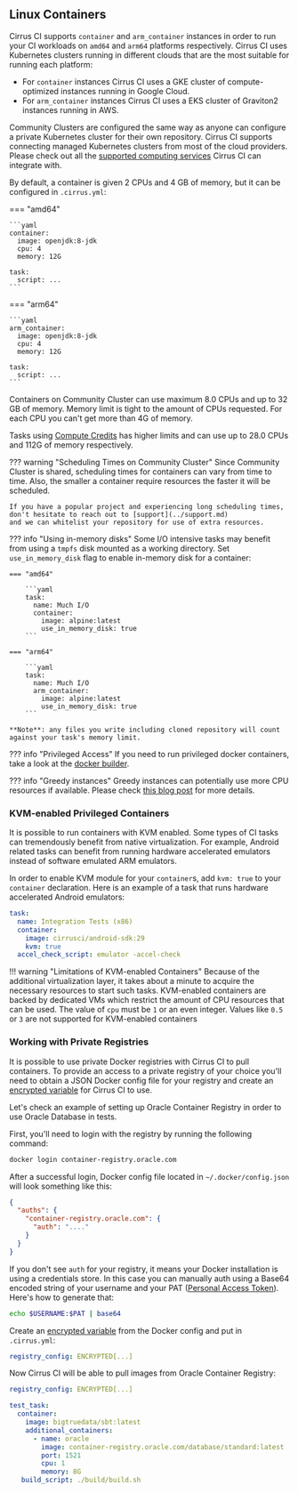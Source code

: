 ## Linux Containers

Cirrus CI supports `container` and `arm_container` instances in order to run your CI workloads on `amd64` and `arm64`
platforms respectively. Cirrus CI uses Kubernetes clusters running in different clouds that are the most suitable for
running each platform:

* For `container` instances Cirrus CI uses a GKE cluster of compute-optimized instances running in Google Cloud.
* For `arm_container` instances Cirrus CI uses a EKS cluster of Graviton2 instances running in AWS.

Community Clusters are configured the same way as anyone can configure a private Kubernetes cluster for their own
repository. Cirrus CI supports connecting managed Kubernetes clusters from most of the cloud providers. Please check out
all the [supported computing services](supported-computing-services.md) Cirrus CI can integrate with.

By default, a container is given 2 CPUs and 4 GB of memory, but it can be configured in `.cirrus.yml`:

=== "amd64"

    ```yaml
    container:
      image: openjdk:8-jdk
      cpu: 4
      memory: 12G
    
    task:
      script: ...
    ```

=== "arm64"

    ```yaml
    arm_container:
      image: openjdk:8-jdk
      cpu: 4
      memory: 12G
    
    task:
      script: ...
    ``` 

Containers on Community Cluster can use maximum 8.0 CPUs and up to 32 GB of memory. Memory limit is tight to the amount
of CPUs requested. For each CPU you can't get more than 4G of memory.

Tasks using [Compute Credits](../pricing.md#compute-credits) has higher limits and can use up to 28.0 CPUs and 112G of memory respectively.

??? warning "Scheduling Times on Community Cluster"
    Since Community Cluster is shared, scheduling times for containers can vary from time to time. Also, the smaller a container 
    require resources the faster it will be scheduled.
    
    If you have a popular project and experiencing long scheduling times, don't hesitate to reach out to [support](../support.md)
    and we can whitelist your repository for use of extra resources.

??? info "Using in-memory disks"
    Some I/O intensive tasks may benefit from using a `tmpfs` disk mounted as a working directory. Set `use_in_memory_disk` flag
    to enable in-memory disk for a container:

    === "amd64"
    
        ```yaml
        task:
          name: Much I/O
          container:
            image: alpine:latest
            use_in_memory_disk: true
        ```

    === "arm64"
    
        ```yaml
        task:
          name: Much I/O
          arm_container:
            image: alpine:latest
            use_in_memory_disk: true
        ```
    
    **Note**: any files you write including cloned repository will count against your task's memory limit.

??? info "Privileged Access"
    If you need to run privileged docker containers, take a look at the [docker builder](docker-builder-vm.md).

??? info "Greedy instances"
    Greedy instances can potentially use more CPU resources if available. Please check [this blog post](https://medium.com/cirruslabs/introducing-greedy-container-instances-29aad06dc2b4) for more details.
    
### KVM-enabled Privileged Containers

It is possible to run containers with KVM enabled. Some types of CI tasks can tremendously
benefit from native virtualization. For example, Android related tasks can benefit from running hardware accelerated
emulators instead of software emulated ARM emulators.

In order to enable KVM module for your `container`s, add `kvm: true` to your `container` declaration. Here is an
example of a task that runs hardware accelerated Android emulators:

```yaml
task:
  name: Integration Tests (x86)
  container:
    image: cirrusci/android-sdk:29
    kvm: true
  accel_check_script: emulator -accel-check
```

!!! warning "Limitations of KVM-enabled Containers"
    Because of the additional virtualization layer, it takes about a minute to acquire the necessary resources to start such tasks.
    KVM-enabled containers are backed by dedicated VMs which restrict the amount of CPU resources that can be used.
    The value of `cpu` must be `1` or an even integer. Values like `0.5` or `3` are not supported for KVM-enabled containers 

### Working with Private Registries

It is possible to use private Docker registries with Cirrus CI to pull containers. To provide an access to a private registry 
of your choice you'll need to obtain a JSON Docker config file for your registry and create an [encrypted variable](writing-tasks.md#encrypted-variables)
for Cirrus CI to use.

Let's check an example of setting up Oracle Container Registry in order to use Oracle Database in tests.

First, you'll need to login with the registry by running the following command:

```bash
docker login container-registry.oracle.com
```

After a successful login, Docker config file located in `~/.docker/config.json` will look something like this:

```json
{
  "auths": {
    "container-registry.oracle.com": {
      "auth": "...."
    }
  }
}
```

If you don't see `auth` for your registry, it means your Docker installation is using a credentials store. In this case
you can manually auth using a Base64 encoded string of your username and your PAT ([Personal Access Token](https://docs.github.com/en/free-pro-team@latest/github/authenticating-to-github/creating-a-personal-access-token)).
Here's how to generate that:

```bash
echo $USERNAME:$PAT | base64
```

Create an [encrypted variable](writing-tasks.md#encrypted-variables) from the Docker config and put in `.cirrus.yml`:

```yaml
registry_config: ENCRYPTED[...]
```

Now Cirrus CI will be able to pull images from Oracle Container Registry:

```yaml
registry_config: ENCRYPTED[...]

test_task:
  container:
    image: bigtruedata/sbt:latest
    additional_containers:
      - name: oracle
        image: container-registry.oracle.com/database/standard:latest
        port: 1521
        cpu: 1
        memory: 8G
   build_script: ./build/build.sh
```
